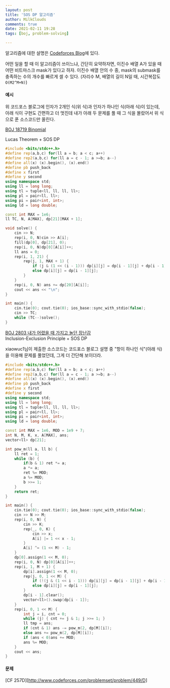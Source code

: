```yaml
---
layout: post
title: 'SOS DP 알고리즘'
author: MilkClouds
comments: true
date: 2021-02-11 19:28
tags: [boj, problem-solving]

---
```



알고리즘에 대한 설명은 [Codeforces Blog](https://codeforces.com/blog/entry/45223)에 있다.

어떤 일을 할 때 이 알고리즘이 쓰이느냐, 간단히 요약하자면, 이진수 배열 A가 있을 때 어떤 비트마스크 mask가 있다고 하자.
이진수 배열 안의 수 중, mask의 submask를 충족하는 수의 개수를 빠르게 셀 수 있다. (자리수 M, 배열의 길이 N일 때, 시간복잡도 `O(M2^M+N)`)  


#### 예시  

위 코드포스 블로그에 인자가 2개인 식(위 식)과 인자가 하나인 식(아래 식)이 있는데, 아래 식이 구현도 간편하고 더 멋진데 내가 아래 두 문제를 풀 때 그 식을 몰랐어서 위 식으로 푼 소스코드만 올린다.


[BOJ 18719 Binomial](http://boj.kr/18719)  

Lucas Theorem + SOS DP
```cpp
#include <bits/stdc++.h>
#define rep(a,b,c) for(ll a = b; a < c; a++)
#define rep2(a,b,c) for(ll a = c - 1; a >=b; a--)
#define all(x) (x).begin(), (x).end()
#define pb push_back
#define x first
#define y second
using namespace std;
using ll = long long;
using tl = tuple<ll, ll, ll, ll>;
using pl = pair<ll, ll>;
using pi = pair<int, int>;
using ld = long double;

const int MAX = 1e6;
ll TC, N, A[MAX], dp[21][MAX + 1];

void solve() {
	cin >> N;
	rep(i, 0, N)cin >> A[i];
	fill(dp[0], dp[21], 0);
	rep(i, 0, N)dp[0][A[i]]++;
	ll ans = 0;
	rep(i, 1, 21) {
		rep(j, 1, MAX + 1) {
			if (j & (1 << (i - 1))) dp[i][j] = dp[i - 1][j] + dp[i - 1][j ^ (1 << (i - 1))];
			else dp[i][j] = dp[i - 1][j];
		}
	}
	rep(i, 0, N) ans += dp[20][A[i]];
	cout << ans << "\n";
}

int main() {
	cin.tie(0); cout.tie(0); ios_base::sync_with_stdio(false);
	cin >> TC;
	while (TC--)solve();
}
```

[BOJ 2803 내가 어렸을 때 가지고 놀던 장난감](http://boj.kr/2803)  
Inclusion-Exclusion Principle + SOS DP

xiaowuc1님이 제출한 소스코드는 코드포스 블로그 설명 중 "항이 하나인 식"(아래 식)을 이용해 문제를 풀었던데, 그게 더 간단해 보이더라.
```cpp
#include <bits/stdc++.h>
#define rep(a,b,c) for(ll a = b; a < c; a++)
#define rep2(a,b,c) for(ll a = c - 1; a >=b; a--)
#define all(x) (x).begin(), (x).end()
#define pb push_back
#define x first
#define y second
using namespace std;
using ll = long long;
using tl = tuple<ll, ll, ll, ll>;
using pl = pair<ll, ll>;
using pi = pair<int, int>;
using ld = long double;

const int MAX = 1e6, MOD = 1e9 + 7;
int N, M, K, x, A[MAX], ans;
vector<ll> dp[21];

int pow_m(ll a, ll b) {
	ll ret = 1;
	while (b) {
		if(b & 1) ret *= a;
		a *= a;
		ret %= MOD;
		a %= MOD;
		b >>= 1;
	}
	return ret;
}

int main() {
	cin.tie(0); cout.tie(0); ios_base::sync_with_stdio(false);
	cin >> N >> M;
	rep(i, 0, N) {
		cin >> K;
		rep(_, 0, K) {
			cin >> x;
			A[i] |= 1 << x - 1;
		}
		A[i] ^= (1 << M) - 1;
	}
	dp[0].assign(1 << M, 0);
	rep(i, 0, N) dp[0][A[i]]++;
	rep(i, 1, M + 1) {
		dp[i].assign(1 << M, 0);
		rep(j, 0, 1 << M) {
			if (!(j & (1 << i - 1))) dp[i][j] = dp[i - 1][j] + dp[i - 1][j ^ (1 << i - 1)];
			else dp[i][j] = dp[i - 1][j];
		}
		dp[i - 1].clear();
		vector<ll>().swap(dp[i - 1]);
	}
	rep(i, 0, 1 << M) {
		int j = i, cnt = 0;
		while (j) { cnt += j & 1; j >>= 1; }
		ll tmp = ans;
		if (cnt & 1) ans -= pow_m(2, dp[M][i]);
		else ans += pow_m(2, dp[M][i]);
		if (ans < 0)ans += MOD;
		ans %= MOD;
	}
	cout << ans;
}
```


#### 문제

[CF 257D][http://www.codeforces.com/problemset/problem/449/D]
